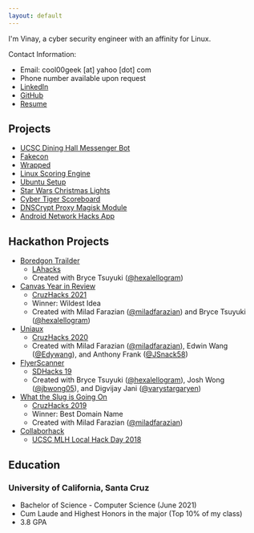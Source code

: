 ```yaml
---
layout: default
---
```


I'm Vinay, a cyber security engineer with an affinity for Linux.

Contact Information:
- Email: cool00geek [at] yahoo [dot] com
- Phone number available upon request
- [LinkedIn](https://www.linkedin.com/in/vinay-venkat/)
- [GitHub](https://github.com/cool00geek)
- [Resume](https://cool00geek.github.io/Resume/VinayVenkat-Resume.pdf)

## Projects

- [UCSC Dining Hall Messenger Bot](https://cool00geek.github.io/SlugDiningBot/)
- [Fakecon](https://github.com/cool00geek/fakecon)
- [Wrapped](https://github.com/cool00geek/wrapped)
- [Linux Scoring Engine](https://cool00geek.github.io/LinuxEngine/)
- [Ubuntu Setup](https://github.com/cool00geek/Ubuntu-setup)
- [Star Wars Christmas Lights](https://cool00geek.github.io/StarWarsLEDStrip/)
- [Cyber Tiger Scoreboard](https://github.com/cool00geek/CyberTigerScoreboard)
- [DNSCrypt Proxy Magisk Module](https://github.com/cool00geek/dnscrypt-proxy-magisk)
- [Android Network Hacks App](https://github.com/cool00geek/NetHacks)

## Hackathon Projects

- [Boredgon Trailder](https://devpost.com/software/boredgon-trailder)
  - [LAhacks](https://devpost.com/software/boredgon-trailder/edit)
  - Created with Bryce Tsuyuki ([@hexalellogram](https://brycetsuyuki.com/))
- [Canvas Year in Review](https://devpost.com/software/canvas-year-in-review)
  - [CruzHacks 2021](https://cruzhacks-2021.devpost.com/)
  - Winner: Wildest Idea
  - Created with Milad Farazian ([@miladfarazian](http://miladfarazian.com/)) and Bryce Tsuyuki ([@hexalellogram](https://brycetsuyuki.com/))
- [Uniaux](https://devpost.com/software/uniaux)
  - [CruzHacks 2020](https://cruzhacks-2020.devpost.com/)
  - Created with Milad Farazian ([@miladfarazian](http://miladfarazian.com/)), Edwin Wang ([@Edywang](https://github.com/Edywang)), and Anthony Frank ([@JSnack58](https://github.com/JSnack58))
- [FlyerScanner](https://devpost.com/software/flyerscanner)
  - [SDHacks 19](https://sd-hacks-2019.devpost.com/)
  - Created with Bryce Tsuyuki ([@hexalellogram](https://brycetsuyuki.com/)), Josh Wong ([@jbwong05](https://github.com/jbwong05)), and Digvijay Jani ([@varystargaryen](https://github.com/varystargaryen))
- [What the Slug is Going On](https://devpost.com/software/what-the-slug-is-going-on)
  - [CruzHacks 2019](https://cruzhacks-2019.devpost.com/)
  - Winner: Best Domain Name
  - Created with Milad Farazian ([@miladfarazian](http://miladfarazian.com/))
- [Collaborhack](https://devpost.com/software/collaborhack)
  - [UCSC MLH Local Hack Day 2018](https://swe-x-cruzhacks-hackathon.devpost.com/)
  
## Education

### University of California, Santa Cruz

- Bachelor of Science - Computer Science (June 2021)
- Cum Laude and Highest Honors in the major (Top 10% of my class)
- 3.8 GPA
